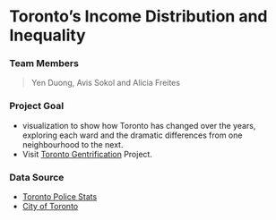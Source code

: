 # Toronto’s Income Distribution and Inequality

### Team Members
>Yen Duong, Avis Sokol and Alicia Freites


### Project Goal
* visualization to show how Toronto has changed over the years, exploring each ward and the dramatic differences from one neighbourhood to the next.
* Visit [Toronto Gentrification](https://toronto-gentrification.herokuapp.com/) Project.

### Data Source
* [Toronto Police Stats](http://data.torontopolice.on.ca)
* [City of Toronto](https://www.toronto.ca/city-government/data-research-maps/open-data)
